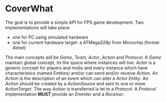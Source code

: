 # CoverWhat

The goal is to provide a simple API for FPS game development.
Two implementations will take place:
- one for PC using simulated hardware
- one for current hardware target: a ATMega328p from Microchip (former Atmel)

The main concepts will be _Game_, _Team_, _Actor_, _Action_ and _Protocol_.
A _Game_ maintain global concept, its the space where instances will live. _Actor_ is a generic concept for players and mobs and every instance which have characteristics (named _Entities_) and/or can send and/or receive _Action_.
An _Action_ is the description of an event which can alter a _Actor_ _Entity_.
An _Action_ should be created by a _ActionSource_ and sent to one or more _ActionTarget_. The way _Action_ is transferred is let to a _Protocol_. A _Protocol_ implementation __MUST__ provide an _Emmiter_ and a _Receiver_.

